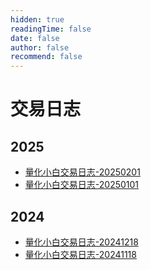 ```yaml
---
hidden: true
readingTime: false
date: false
author: false
recommend: false
---
```


# 交易日志

## 2025

- [量化小白交易日志-20250201](./量化交易小白交易日志-20250201.md)
- [量化小白交易日志-20250101](./量化交易小白交易日志-20250101.md)

## 2024

- [量化小白交易日志-20241218](./量化交易小白交易日志-20241218.md)
- [量化小白交易日志-20241118](./量化交易小白交易日志-20241118.md)
